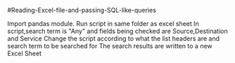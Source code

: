 #Reading-Excel-file-and-passing-SQL-like-queries

Import pandas module. 
Run script in same folder as excel sheet 
In script,search term is "Any" and fields being checked are Source,Destination and Service
Change the script according to what the list headers are and search term to be searched for
The search results are written to a new Excel Sheet


